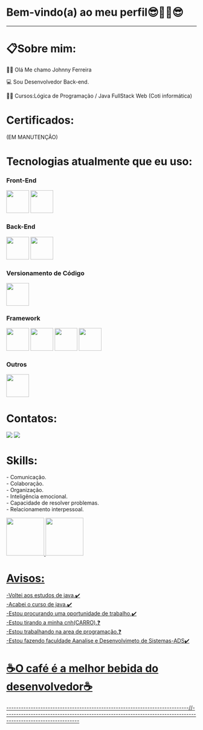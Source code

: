

<strong><h1>Bem-vindo(a) ao meu perfil😎🤜🤛😎</h1></strong>
<hr>
<h1>📋Sobre mim:</h1>
 
👩‍💼 Olá Me chamo Johnny Ferreira

💻 Sou Desenvolvedor Back-end.

👨‍🎓 Cursos:Lógica de Programação / Java FullStack Web (Coti informática)

<h1>Certificados:</h1> (EM MANUTENÇÂO)

<div>
</div>

 <h1>Tecnologias atualmente que eu uso:</h1>
 
 <strong><h3>Front-End</h3></strong>
<div>
   <img src="https://cdn.jsdelivr.net/gh/devicons/devicon/icons/html5/html5-original-wordmark.svg" width="60"/>
   <img src="https://cdn.jsdelivr.net/gh/devicons/devicon/icons/css3/css3-original-wordmark.svg" width="60"/>    
</div>

<strong><h3>Back-End</h3></strong>
<div>
   <img src="https://cdn.jsdelivr.net/gh/devicons/devicon/icons/java/java-original-wordmark.svg" width="60"/>
   <img src="https://cdn.jsdelivr.net/gh/devicons/devicon/icons/python/python-original-wordmark.svg" width="60"/>  
</div>

<strong><h3>Versionamento de Código</h3></strong>
<div>
 <img src="https://cdn.jsdelivr.net/gh/devicons/devicon/icons/git/git-original.svg" width="60"/>
</div>

<strong><h3>Framework</h3></strong>
<div>
   <img src="https://cdn.jsdelivr.net/gh/devicons/devicon/icons/spring/spring-original-wordmark.svg"width="60"/>
   <img src="https://cdn.jsdelivr.net/gh/devicons/devicon/icons/quarkus/quarkus-original-wordmark.svg"width="60"/>
   <img src="https://cdn.jsdelivr.net/gh/devicons/devicon/icons/react/react-original-wordmark.svg" width="60"/>
   <img src="https://cdn.jsdelivr.net/gh/devicons/devicon/icons/nodejs/nodejs-original-wordmark.svg" width="60"/>
</div>

<strong><h3>Outros</h3></strong>
<div>
 <img src="https://cdn.jsdelivr.net/gh/devicons/devicon/icons/jira/jira-original-wordmark.svg" width="60"/>
</div>

<strong><h1>Contatos:</h1></strong>
<div>
<a href="https://www.linkedin.com/in/johnnyferreira22" target="_blank">
 <img src="https://img.shields.io/badge/LinkedIn-0077B5?style=for-the-badge&logo=linkedin&logoColor=white" target="_blank"></a>

<a href = "mailto:johnny.tyf2020@gmail.com" target="_blank">
 <img src="https://img.shields.io/badge/Gmail-D14836?style=for-the-badge&logo=gmail&logoColor=white" target="_blank"></a>
</div>

<h1>Skills:</h1>
<p>
 - Comunicação.
  <br>
 - Colaboração. 
  <br>
 - Organização.
  <br>
 - Inteligência emocional. 
  <br>
 - Capacidade de resolver problemas.
  <br>
 - Relacionamento interpessoal.
</p>

<div>
   <a href="https://github.com/FerreiraDev22">

   <img src="https://github-readme-stats.vercel.app/api?username=FerreiraDev22&show_icons=true&theme=dark&include_all_commits=true&count_private=true" height="100cm"  whidth= "135cm">

   <img src="https://github-readme-stats.vercel.app/api/top-langs/?username=FerreiraDev22&layout=compact&langs_count=6&theme=dark" height="100cm" whidth= "135cm">
</div>

<h1>Avisos:</h1>

  -Voltei aos estudos de java.✔️
  <br>
  -Acabei o curso de java.✔️
  <br>
  -Estou procurando uma oportunidade de trabalho.✔️
  <br>
  -Estou tirando a minha cnh(CARRO).❓
  <br>
  -Estou trabalhando na area de programação.❓
  <br>
  -Estou fazendo faculdade Aanalise e Desenvolvimeto de Sistemas-ADS✔️

  <h1>☕O café é a melhor bebida do desenvolvedor☕</h1> 

---------------------------------------------------------------------------//-------------------------------------------------------------------------------------------------------------
